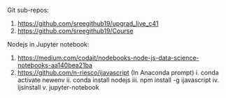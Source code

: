 Git sub-repos:
1. https://github.com/sreegithub19/upgrad_live_c41
2. https://github.com/sreegithub19/Course


Nodejs in Jupyter notebook:
1. https://medium.com/codait/nodebooks-node-js-data-science-notebooks-aa140bea21ba
2. https://github.com/n-riesco/ijavascript
    (In Anaconda prompt) 
    i. conda activate newenv
    ii. conda install nodejs
    iii. npm install -g ijavascript
    iv. ijsinstall
    v. jupyter-notebook
